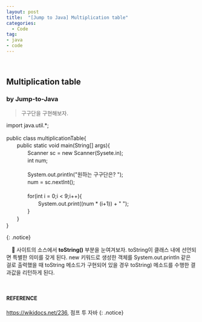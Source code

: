 ```yaml
---
layout: post
title:  "[Jump to Java] Multiplication table"
categories:
  - Code
tag:
- java
- code
---
```


<br>

## Multiplication table
### by Jump-to-Java

> 구구단을 구현해보자.

<p>
import java.util.*; <br>
<br>
public class multiplicationTable{ <br>
　　public static void main(String[] args){ <br>
　　　　Scanner sc = new Scanner(Sysete.in); <br>
　　　　int num; <br>
<br>
　　　　System.out.println("원하는 구구단은? "); <br>
　　　　num = sc.nextInt(); <br>
<br>
　　　　for(int i = 0;i < 9;i++){ <br>
　　　　　　System.out.print((num * (i+1)) + " "); <br>
　　　　} <br>
　　} <br>
}
</p>
{: .notice}

<br>

　💌 사이트의 소스에서 **toString()** 부분을 눈여겨보자. toString이 클래스 내에 선언되면 특별한 의미를 갖게 된다. new 키워드로 생성한 객체를 System.out.println 같은 걸로 출력했을 때 toString 메소드가 구현되어 있을 경우 toString) 메소드를 수행한 결과값을 리턴하게 된다. 

<br>

#### REFERENCE
https://wikidocs.net/236, 점프 투 자바
{: .notice}